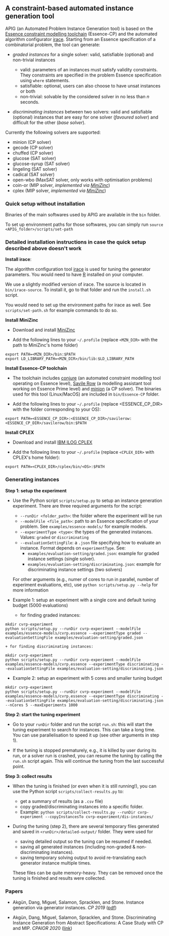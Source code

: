## A constraint-based automated instance generation tool ##

APIG (an Automated Problem Instance Generation tool) is based on the [Essence constraint modelling toolchain](https://constraintmodelling.org/) (Essence-CP) and the automated algorithm configurator [irace](https://iridia.ulb.ac.be/irace/). Starting from an Essence specification of a combinatorial problem, the tool can generate:

- *graded instances* for a single solver: valid, satisfiable (optional) and non-trivial instances
	+ valid: parameters of an instances must satisfy validity constraints. They constraints are specified in the problem Essence specification using `where` statements. 
	+ satisfiable: optional, users can also choose to have unsat instances or both
	+ non-trivial: solvable by the considered solver in no less than *n* seconds.
	
- *discriminating instances* between two solvers: valid and satisfiable (optional) instances that are easy for one solver (*favoured solver*) and difficult for the other (*base solver*).

Currently the following solvers are supported:

- minion (CP solver)
- gecode (CP solver)
- chuffed (CP solver)
- glucose (SAT solver)
- glucose-syrup (SAT solver)
- lingeling (SAT solver)
- cadical (SAT solver)
- open-wbo (MaxSAT solver, only works with optimisation problems)
- coin-or (MIP solver, *implemented via [MiniZinc](https://www.minizinc.org/)*)
- cplex (MIP solver, *implemented via [MiniZinc](https://www.minizinc.org/)*)


### Quick setup without installation ###

Binaries of the main softwares used by APIG are available in the `bin` folder.

To set up environment paths for those softwares, you can simply run `source <APIG_folder>/scripts/set-path`


### Detailed installation instructions in case the quick setup described above doesn't work ###

**Install irace**:

The algorithm configuration tool [irace](https://iridia.ulb.ac.be/irace/README.html) is used for tuning the generator parameters. You would need to have [R](https://www.r-project.org/) installed on your computer.

We use a slightly modified version of irace. The source is located in `bin/irace-source`. To install it, go to that folder and run the `install.sh` script.

You would need to set up the environment paths for irace as well. See `scripts/set-path.sh` for example commands to do so.

**Install MiniZinc**

- Download and install [MiniZinc](https://www.minizinc.org/)

- Add the following lines to your `~/.profile` (replace `<MZN_DIR>` with the path to MiniZinc's home folder)
```
export PATH=<MZN_DIR>/bin:$PATH
export LD_LIBRARY_PATH=<MZN_DIR>/bin/lib:$LD_LIBRARY_PATH
```

**Install Essence-CP toolchain**

- The toolchain includes  [conjure](https://github.com/conjure-cp/conjure) (an automated constraint modelling tool operating on Essence level), [Savile Row](https://savilerow.cs.st-andrews.ac.uk/) (a modelling assistant tool working on Essence Prime level) and [minion]() (a CP solver). The binaries used for this tool (Linux/MacOS) are included in `bin/Essence-CP` folder.

- Add the following lines to your `~/.profile` (replace <ESSENCE_CP_DIR> with the folder corresponding to your OS):
```
export PATH=<ESSENCE_CP_DIR>:<ESSENCE_CP_DIR>/savilerow:<ESSENCE_CP_DIR>/savilerow/bin:$PATH
```

**Install CPLEX**

- Download and install [IBM ILOG CPLEX](https://www.ibm.com/products/ilog-cplex-optimization-studio)

- Add the following lines to your `~/.profile` (replace `<CPLEX_DIR>` with CPLEX's home folder):
```
export PATH=<CPLEX_DIR>/cplex/bin/<OS>:$PATH
```

### Generating instances ###

**Step 1: setup the experiment**

- Use the Python script `scripts/setup.py` to setup an instance generation experiment. There are three required arguments for the script:

	+ `--runDir <folder_path>`: the folder where the experiment will be run
	+ `--modelFile <file_path>`: path to an Essence specification of your problem. See `examples/essence-models/` for example models.
	+ `--experimentType <type>`: the types of the generated instances. Values: `graded` or `discriminating`
	+ `--evaluationSettingFile`: a `.json` file specifying how to evaluate an instance. Format depends on `experimentType`. See:
		* `examples/evaluation-setting/graded.json`: example for graded instance settings (single solver).
		* `examples/evaluation-setting/discriminating.json`: example for discriminating instance settings (two solvers)
	
	For other arguments (e.g., numer of cores to run in parallel,  number of experiment evaluations, etc), use `python scripts/setup.py --help` for more information
		
- Example 1: setup an experiment with a single core and default tuning budget (5000 evaluations)
    + for finding graded instances:
```
mkdir cvrp-experiment
python scripts/setup.py --runDir cvrp-experiment --modelFile examples/essence-models/cvrp.essence --experimentType graded --evaluationSettingFile examples/evaluation-setting/graded.json
```

    + for finding discriminating instances:
    
```
mkdir cvrp-experiment
python scripts/setup.py --runDir cvrp-experiment --modelFile examples/essence-models/cvrp.essence --experimentType discriminating --evaluationSettingFile examples/evaluation-setting/discriminating.json
```

- Example 2: setup an experiment with 5 cores and smaller tuning budget
```
mkdir cvrp-experiment
python scripts/setup.py --runDir cvrp-experiment --modelFile examples/essence-models/cvrp.essence --experimentType discriminating --evaluationSettingFile examples/evaluation-setting/discriminating.json --nCores 5 --maxExperiments 1000
```

**Step 2: start the tuning experiment**

- Go to your `runDir` folder and run the script `run.sh`: this will start the tuning experiment to search for instances. This can take a long time. You can use parallelisation to speed it up (see other arguments in step 1).

- If the tuning is stopped prematurely, e.g., it is killed by user during its run, or a solver run is crashed, you can resume the tuning by calling the `run.sh` script again. This will continue the tuning from the last successful point.

**Step 3: collect results**

- When the tuning is finished (or even when it is still running!), you can use the Python script `scripts/collect-results.py` to:
	+ get a summary of results (as a `.csv` file) 
	+ copy graded/discriminating instances into a specific folder.
	+ Example: `python scripts/collect-results.py --runDir cvrp-experiment --copyInstancesTo cvrp-experiment/dis-instances/`

- During the tuning (step 2), there are several temporary files generated and saved in `<runDir>/detailed-output/` folder. They were used for
	+ saving detailed output so the tuning can be resumed if needed.
	+ saving all generated instances (including non-graded & non-discriminating instances).
	+ saving temporary solving output to avoid re-translating each generator instance multiple times. 

  These files can be quite memory-heavy. They can be removed once the tuning is finished and results were collected.

### Papers ###

- Akgün, Dang, Miguel, Salamon, Spracklen, and Stone. Instance generation via generator instances. *CP 2019* ([pdf](https://research-repository.st-andrews.ac.uk/bitstream/handle/10023/18669/crc.pdf?sequence=1&isAllowed=y))

- Akgün, Dang, Miguel, Salamon, Spracklen, and Stone. Discriminating Instance Generation from Abstract Specifications: A Case Study with CP and MIP. *CPAIOR 202*0 ([link](https://link.springer.com/chapter/10.1007/978-3-030-58942-4_3))
